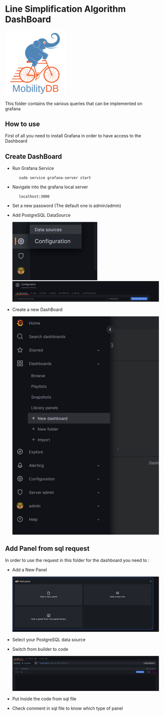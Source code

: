 Line Simplification Algorithm DashBoard
==================================
<img src="../../../doc/images/mobilitydb-logo.svg" width="200" alt="MobilityDB Logo" />

This folder contains the various queries that can be implemented on grafana


How to use
-------------

First of all you need to install Grafana in order to have access to the Dashboard

## Create DashBoard

* Run Grafana Service

         sudo service grafana-server start
* Navigate into the grafana local server

         localhost:3000
* Set a new password (The default one is admin/admin)
* Add PostgreSQL DataSource

  <img src="../../../doc/images/datasource.jpg" alt="Configuration Datasource" />
  <img src="../../../doc/images/add_new_datasource.jpg"  alt="Adding Datasource" />
* Create a new DashBoard

  <img src="../../../doc/images/new_dashboard.jpg"  alt="New DashBoard" />


## Add Panel from sql request

In order to use the request in this folder for the dashboard you need to :

* Add a New Panel

  <img src="../../../doc/images/add_panel.jpg"  alt="Add a New Panel" />
* Select your PostgreSQL data source
* Switch from builder to code

  <img src="../../../doc/images/panel_to_code.jpg"  alt="Add a New Panel" />
* Put Inside the code from sql file
* Check comment in sql file to know which type of panel